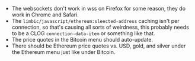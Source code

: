 - The websockets don't work in wss on Firefox for some reason, they do work in
  Chrome and Safari.
- The `limbic/javascript/ethereum:sleected-address` caching isn't per
  connection, so that's causing all sorts of weirdness, this probably needs to
  be a CLOG `connection-data-item` or something like that.
- The price quotes in the Bitcoin menu should auto-update.
- There should be Ethereum price quotes vs. USD, gold, and silver under the
  Ethereum menu just like under Bitcoin.
